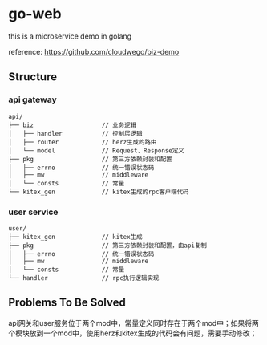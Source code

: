 # go-web

this is a microservice demo in golang

reference: https://github.com/cloudwego/biz-demo

## Structure

### api gateway

```
api/
├── biz                   // 业务逻辑
│   ├── handler           // 控制层逻辑
│   ├── router            // herz生成的路由
│   └── model             // Request、Response定义
├── pkg                   // 第三方依赖封装和配置
│   ├── errno             // 统一错误状态码
│   ├── mw                // middleware
│   └── consts            // 常量
└── kitex_gen             // kitex生成的rpc客户端代码
```

### user service
```
user/
├── kitex_gen             // kitex生成
├── pkg                   // 第三方依赖封装和配置，由api复制
│   ├── errno             // 统一错误状态码
│   ├── mw                // middleware
│   └── consts            // 常量
└── handler               // rpc执行逻辑实现
```

## Problems To Be Solved
api网关和user服务位于两个mod中，常量定义同时存在于两个mod中；如果将两个模块放到一个mod中，使用herz和kitex生成的代码会有问题，需要手动修改；